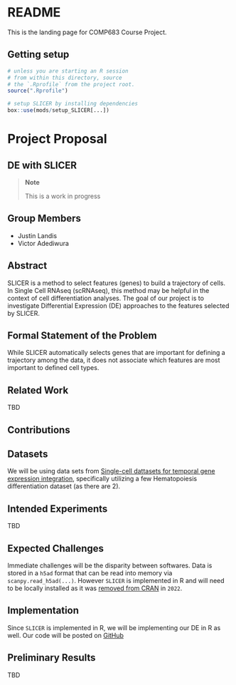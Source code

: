 # README


This is the landing page for COMP683 Course Project.

## Getting setup

``` r
# unless you are starting an R session
# from within this directory, source
# the `.Rprofile` from the project root.
source(".Rprofile")

# setup SLICER by installing dependencies
box::use(mods/setup_SLICER[...])
```

# Project Proposal

<!-- include Quarto doc in README -->

## DE with SLICER

> **Note**
>
> This is a work in progress

## Group Members

-   Justin Landis
-   Victor Adediwura

## Abstract

SLICER is a method to select features (genes) to build a trajectory of
cells. In Single Cell RNAseq (scRNAseq), this method may be helpful in
the context of cell differentiation analyses. The goal of our project is
to investigate Differential Expression (DE) approaches to the features
selected by SLICER.

## Formal Statement of the Problem

While SLICER automatically selects genes that are important for defining
a trajectory among the data, it does not associate which features are
most important to defined cell types. <!-- Not sure if this is true -->

## Related Work

TBD

## Contributions

## Datasets

We will be using data sets from [Single-cell dattasets for temporal gene
expression integration](https://zenodo.org/records/6587903),
specifically utilizing a few Hematopoiesis differentiation dataset (as
there are 2).

## Intended Experiments

TBD

## Expected Challenges

Immediate challenges will be the disparity between softwares. Data is
stored in a `h5ad` format that can be read into memory via
`scanpy.read_h5ad(...)`. However `SLICER` is implemented in R and will
need to be locally installed as it was [removed from
CRAN](https://cran.r-project.org/web/packages/SLICER/index.html) in
`2022`.

## Implementation

Since `SLICER` is implemented in R, we will be implementing our DE in R
as well. Our code will be posted on
[GitHub](https://github.com/jtlandis/Comp683-Proj)

## Preliminary Results

TBD
